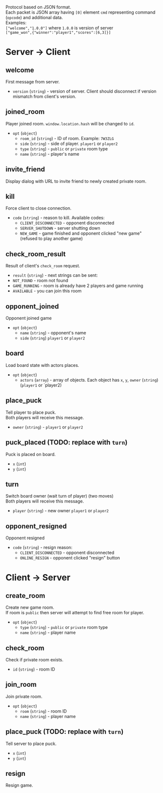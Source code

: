 Protocol based on JSON format.  
Each packet is JSON array having `[0]` element `cmd` representing command (`opcode`) and additional data.  
Examples:  
`["welcome","1.0.0"]` where `1.0.0` is version of server  
`["game_won",{"winner":"player1","scores":[6,3]}]`
# Server -> Client #
## welcome ##
First message from server.  
- `version` (`string`) - version of server. Client should disconnect if version mismatch from client's version.

## joined_room ##
Player joined room. `window.location.hash` will be changed to `id`.
- `opt` (`object`) 
	- `room_id` (`string`) - ID of room. Example: `7W3ZLG`
	- `side` (`string`) - side of player. `player1` or `player2`
	- `type` (`string`) - `public` or `private` room type
	- `name` (`string`) - player's name

## invite_friend ##
Display dialog with URL to invite friend to newly created private room.

## kill ##
Force client to close connection.
- `code` (`string`) - reason to kill. Available codes:
  - `CLIENT_DISCONNECTED` - opponent disconnected
  - `SERVER_SHUTDOWN` - server shutting down
  - `NEW_GAME` - game finished and opponent clicked "new game" (refused to play another game)

## check_room_result ##
Result of client's `check_room` request.
- `result` (`string`) - next strings can be sent:
 - `NOT_FOUND` - room not found
 - `GAME_RUNNING` - room is already have 2 players and game running
 - `AVAILABLE` - you can join this room

## opponent_joined ##
Opponent joined game
- `opt` (`object`)
	- `name` (`string`) - opponent's name
	- `side` (`string`) `player1` or `player2`

## board ##
Load board state with actors places.
- `opt` (`object`)  
	- `actors` (`array`) - array of objects. Each object has `x`, `y`, `owner` (`string`) (`player1` or `player2)

## place_puck ##
Tell player to place puck.  
Both players will receive this message.
- `owner` (`string`) - `player1` or `player2`

## puck_placed (TODO: replace with `turn`) ##
Puck is placed on board.
- `x` (`int`)
- `y` (`int`)

## turn ##
Switch board owner (wait turn of player) (two moves)  
Both players will receive this message.
- `player` (`string`) - new owner `player1` or `player2`

## opponent_resigned ##
Opponent resigned
- `code` (`string`) - resign reason:
	- `CLIENT_DISCONNECTED` - opponent disconnected
	- `ONLINE_RESIGN` - opponent clicked "resign" button

# Client -> Server #
## create_room ##
Create new game room.  
If room is `public` then server will attempt to find free room for player.  
- `opt` (`object`)  
	- `type` (`string`) - `public` or `private` room type
	- `name` (`string`) - player name

## check_room ##
Check if private room exists.
- `id` (`string`) - room ID

## join_room ##
Join private room.
- `opt` (`object`)  
	- `room` (`string`) - room ID
	- `name` (`string`) - player name

## place_puck (TODO: replace with `turn`) ##
Tell server to place puck.
- `x` (`int`)
- `y` (`int`)

## resign ##
Resign game.